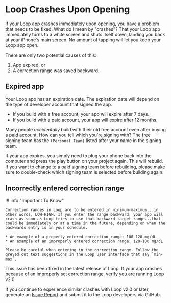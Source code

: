 # Loop Crashes Upon Opening

If your Loop app crashes immediately upon opening, you have a problem that needs to be fixed. What do I mean by "crashes"? That your Loop app immediately turns to a white screen and shuts itself down, landing you back at your iPhone's main screen. No amount of tapping will let you keep your Loop app open.

There are only two potential causes of this:

1. App expired, or
2. A correction range was saved backward.

## Expired app

Your Loop app has an expiration date. The expiration date will depend on the type of developer account that signed the app.

* If you build with a free account, your app will expire after 7 days.
* If you build with a paid account, your app will expire after 12 months.

Many people *accidentally* build with their old free account even after buying a paid account. How can you tell which you're signing with? The free signing team has the `(Personal Team)` listed after your name in the signing team.

If your app expires, you simply need to plug your phone back into the computer and press the play button on your project again. This will rebuild. If you want to change to a paid signing team before rebuilding, please make sure to double-check which signing team is selected before building again.

## Incorrectly entered correction range

!!! info "Important To Know"

    Correction ranges in Loop are to be entered in minimum-maximum...in other words, LOW-HIGH. If you enter the range backward, your app will crash as soon as Loop tries to use that backward target range...that could be immediately or at a time in the future, depending on when the backwards entry is in your schedule.

    * An example of a properly entered correction range: 100-120 mg/dL
    * An example of an improperly entered correction range: 120-100 mg/dL

    Please be careful when entering in the correction range. Follow the greyed out text suggestions in the Loop user interface that say `min-max`.

This issue has been fixed in the latest release of Loop.  If your app crashes because of an improperly set correction range, verify you are running Loop v2.0.

If you continue to experience similar crashes with Loop v2.0 or later, generate an [Issue Report](overview.md#issue-report) and submit it to the Loop developers via GitHub.
